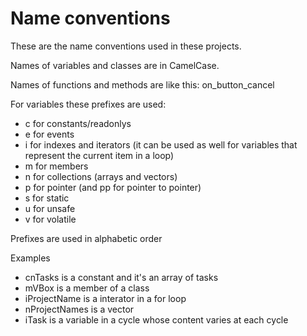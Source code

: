 # Name conventions

These are the name conventions used in these projects.

Names of variables and classes are in CamelCase.

Names of functions and methods are like this: on_button_cancel

For variables these prefixes are used:

* c for constants/readonlys
* e for events
* i for indexes and iterators (it can be used as well for variables that represent the current item in a loop)
* m for members
* n for collections (arrays and vectors)
* p for pointer (and pp for pointer to pointer)
* s for static
* u for unsafe
* v for volatile

Prefixes are used in alphabetic order

Examples

* cnTasks is a constant and it's an array of tasks
* mVBox is a member of a class
* iProjectName is a interator in a for loop
* nProjectNames is a vector
* iTask is a variable in a cycle whose content varies at each cycle
